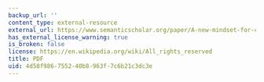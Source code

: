 ```yaml
---
backup_url: ''
content_type: external-resource
external_url: https://www.semanticscholar.org/paper/A-new-mindset-for-corporate-sustainability-Grayson-Rodr%C3%ADguez/542e792c71a62d9013241c18ed1542706475cca8
has_external_license_warning: true
is_broken: false
license: https://en.wikipedia.org/wiki/All_rights_reserved
title: PDF
uid: 4d58f986-7552-40b8-963f-7c6b21c3dc3e
---
```

